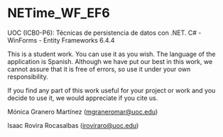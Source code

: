 # NETime_WF_EF6
UOC (ICB0-P6): Técnicas de persistencia de datos con .NET. C# - WinForms - Entity Frameworks 6.4.4

This is a student work.
You can use it as you wish.
The language of the application is Spanish.
Although we have put our best in this work, we cannot assure that it is free of errors, so use it under your own responsibility.

If you find any part of this work useful for your project or work and you decide to use it, we would appreciate if you cite us.

Mónica Granero Martínez (mgraneromar@uoc.edu)

Isaac Rovira Rocasalbas (iroviraro@uoc.edu)
